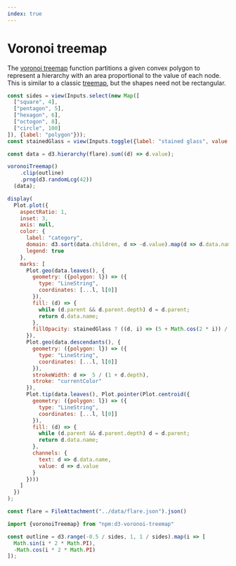 ```yaml
---
index: true
---
```


# Voronoi treemap

The [voronoi treemap](https://github.com/Kcnarf/d3-voronoi-treemap) function partitions a given convex polygon to represent a hierarchy with an area proportional to the value of each node. This is similar to a classic [treemap](/d3/treemap), but the shapes need not be rectangular.

```js
const sides = view(Inputs.select(new Map([
  ["square", 4],
  ["pentagon", 5],
  ["hexagon", 6],
  ["octogon", 8],
  ["circle", 100]
]), {label: "polygon"}));
const stainedGlass = view(Inputs.toggle({label: "stained glass", value: true}));
```

```js echo
const data = d3.hierarchy(flare).sum((d) => d.value);

voronoiTreemap()
    .clip(outline)
    .prng(d3.randomLcg(42))
  (data);

display(
  Plot.plot({
    aspectRatio: 1,
    inset: 3,
    axis: null,
    color: {
      label: "category",
      domain: d3.sort(data.children, d => -d.value).map(d => d.data.name),
      legend: true
    },
    marks: [
      Plot.geo(data.leaves(), {
        geometry: ({polygon: l}) => ({
          type: "LineString",
          coordinates: [...l, l[0]]
        }),
        fill: (d) => {
          while (d.parent && d.parent.depth) d = d.parent;
          return d.data.name;
        },
        fillOpacity: stainedGlass ? ((d, i) => (5 + Math.cos(2 * i)) / 6) : 0.8,
      }),
      Plot.geo(data.descendants(), {
        geometry: ({polygon: l}) => ({
          type: "LineString",
          coordinates: [...l, l[0]]
        }),
        strokeWidth: d =>  5 / (1 + d.depth),
        stroke: "currentColor"
      }),
      Plot.tip(data.leaves(), Plot.pointer(Plot.centroid({
        geometry: ({polygon: l}) => ({
          type: "LineString",
          coordinates: [...l, l[0]]
        }),
        fill: (d) => {
          while (d.parent && d.parent.depth) d = d.parent;
          return d.data.name;
        },
        channels: {
          text: d => d.data.name,
          value: d => d.value
        }
      })))
    ]
  })
);
```

```js echo
const flare = FileAttachment("../data/flare.json").json()
```

```js echo
import {voronoiTreemap} from "npm:d3-voronoi-treemap"
```

```js echo
const outline = d3.range(-0.5 / sides, 1, 1 / sides).map(i => [
  Math.sin(i * 2 * Math.PI),
  -Math.cos(i * 2 * Math.PI)
]);
```
